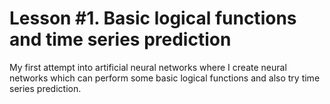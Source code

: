 # Lesson #1. Basic logical functions and time series prediction
My first attempt into artificial neural networks where I create neural networks which can perform some basic logical functions and also try time series prediction.

